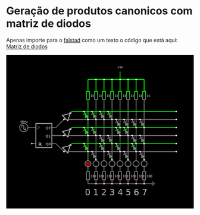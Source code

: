 # Geração de produtos canonicos com matriz de diodos

Apenas importe para o [falstad](https://www.falstad.com/circuit/circuitjs.html) como um texto o código que está aqui: [Matriz de diodos](matrizdiodos.md)

![Matriz de diodos](assets/diodos.png)